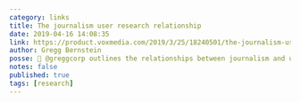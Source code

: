 ```yaml
---
category: links
title: The journalism user research relationship
date: 2019-04-16 14:08:35
link: https://product.voxmedia.com/2019/3/25/18240501/the-journalism-user-research-relationship
author: Gregg Bernstein
posse: 🔗 @greggcorp outlines the relationships between journalism and user research.
notes: false
published: true
tags: [research]
---
```

